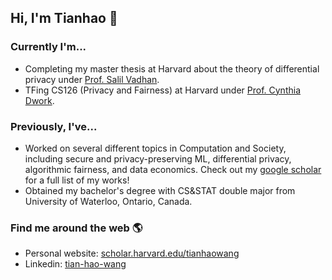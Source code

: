 ## Hi, I'm Tianhao 👋

### Currently I'm...
- Completing my master thesis at Harvard about the theory of differential privacy under [Prof. Salil Vadhan](https://salil.seas.harvard.edu/). 
- TFing CS126 (Privacy and Fairness) at Harvard under [Prof. Cynthia Dwork](https://datascience.harvard.edu/people/cynthia-dwork).

### Previously, I've...
- Worked on several different topics in Computation and Society, including secure and privacy-preserving ML, differential privacy, algorithmic fairness, and data economics. Check out my [google scholar](https://scholar.google.com/citations?user=nvQOtgkAAAAJ&hl=en) for a full list of my works!
- Obtained my bachelor's degree with CS&STAT double major from University of Waterloo, Ontario, Canada. 

### Find me around the web 🌎
- Personal website: [scholar.harvard.edu/tianhaowang](https://scholar.harvard.edu/tianhaowang)
- Linkedin: [tian-hao-wang](https://www.linkedin.com/in/tian-hao-wang/)


<!--
**catyeo18/catyeo18** is a ✨ _special_ ✨ repository because its `README.md` (this file) appears on your GitHub profile.

Here are some ideas to get you started:

- 🔭 I’m currently working on ...
- 🌱 I’m currently learning ...
- 👯 I’m looking to collaborate on ...
- 🤔 I’m looking for help with ...
- 💬 Ask me about ...
- 📫 How to reach me: ...
- 😄 Pronouns: ...
- ⚡ Fun fact: ...
-->
